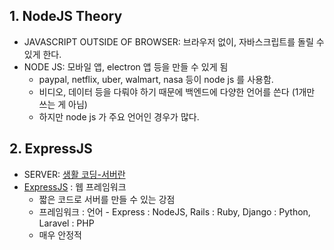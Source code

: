 ## 1. NodeJS Theory
- JAVASCRIPT OUTSIDE OF BROWSER: 브라우저 없이, 자바스크립트를 돌릴 수 있게 한다. 
- NODE JS: 모바일 앱, electron 앱 등을 만들 수 있게 됨
    - paypal, netflix, uber, walmart, nasa 등이 node js 를 사용함. 
    - 비디오, 데이터 등을 다뤄야 하기 때문에 백엔드에 다양한 언어를 쓴다 (1개만 쓰는 게 아님) 
    - 하지만 node js 가 주요 언어인 경우가 많다.

## 2. ExpressJS
- SERVER: [생활 코딩-서버란](https://opentutorials.org/course/669)
- [ExpressJS](https://expressjs.com) : 웹 프레임워크 
    - 짧은 코드로 서버를 만들 수 있는 강점
    - 프레임워크 : 언어 - Express : NodeJS, Rails : Ruby, Django : Python, Laravel : PHP
    - 매우 안정적



